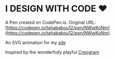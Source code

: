 # I DESIGN WITH CODE ❤

A Pen created on CodePen.io. Original URL: [https://codepen.io/tahababou12/pen/NWwKoNm](https://codepen.io/tahababou12/pen/NWwKoNm).

An SVG animation for my [site](https://gannon.tv)

Inspired by the wonderfully playful [Creogram](https://vimeo.com/153239419)
